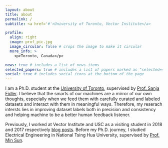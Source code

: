 ```yaml
---
layout: about
title: about
permalink: /
subtitle: <a href='#'>University of Toronto, Vector Institute</a>

profile:
  align: right
  image: prof_pic.jpg
  image_circular: false # crops the image to make it circular
  more_info: >
    <p>Toronto, Canada</p>

news: true # includes a list of news items
selected_papers: true # includes a list of papers marked as "selected={true}"
social: true # includes social icons at the bottom of the page
---
```


I am a Ph.D. student at the [University of Toronto](https://www.utoronto.ca), supervised by [Prof. Sanja Fidler](http://www.cs.utoronto.ca/~fidler/index.html). 
I believe that the smarts of our machines are a mirror of our own thoughts, especially when we feed them with carefully curated and labeled datasets and interact with them in meaningful ways. Therefore, my reserach intersts lies in improving dataset labels both in precision and consistency and helping machine to be a better human feedback listener.


Previously, I worked at Vector Institute and USC as a visiting student in 2018 and 2017 respectively [blog posts](). Before my Ph.D. journey, I studied Electrical Engineering in National Tsing Hua University, supervised by [Prof. Min Sun](http://aliensunmin.github.io).
  